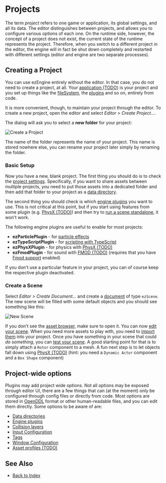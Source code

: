 # Projects

The term *project* refers to one game or application, its global settings, and all its data. The editor distinguishes between projects, and allows you to configure various options of each one. On the runtime side, however, the concept of a project does not exist, the current state of the runtime represents the project. Therefore, when you switch to a different project in the editor, the engine will in fact be shut down completely and restarted with different settings (editor and engine are two separate processes).

## Creating a Project

You can use ezEngine entirely without the editor. In that case, you do not need to create a project, at all. Your [application (TODO)](../runtime/application/application.md) is your project and you set up things like the [fileSystem](../runtime/filesystem.md), the [plugins](../custom-code/cpp/engine-plugins.md) and so on, entirely from code.

It is more convenient, though, to maintain your project through the editor. To create a new project, open the editor and select *Editor > Create Project...*.

The dialog will ask you to select a **new folder** for your project:

![Create a Project](media/editor-create-project.png)

The name of the folder represents the name of your project. This name is stored nowhere else, you can rename your project later simply by renaming the folder.

### Basic Setup

Now you have a new, blank project. The first thing you should do is to check the [project settings](project-settings.md). Specifically, if you want to share assets between multiple projects, you need to put those assets into a dedicated folder and then add that folder to your project as a [data directory](data-directories.md).

The second thing you should check is which [engine plugins](project-settings.md#engine-plugins) you want to use. This is not critical at this point, but if you start using features from some plugin (e.g. [PhysX (TODO)](../physics/physx-overview.md)) and then try to [run a scene standalone](../editor/run-scene.md), it won't work.

The following engine plugins are useful to enable for most projects:

* **ezParticlePlugin** - for [particle effects](../effects/particle-effects/particle-effects-overview.md)
* **ezTypeScriptPlugin** - for [scripting with TypeScript](../custom-code/typescript/typescript-overview.md)
* **ezPhysXPlugin** - for physics with [PhysX (TODO)](../physics/physx-overview.md)
* **ezFmodPlugin** - for sound with [FMOD (TODO)](../sound/fmod-overview.md) (requires that you have [Fmod support](../build/build-prerequisites.md) enabled)

If you don't use a particular feature in your project, you can of course keep the respective plugin deactivated.

### Create a Scene

Select *Editor > Create Document...* and create a [document](../editor/editor-documents.md) of type `ezScene`. The new scene will be filled with some default objects and you should see something like this:

![New Scene](media/new-project-scene.jpg)

If you don't see the [asset browser](../assets/asset-browser.md), make sure to open it. You can now [edit your scene](../scenes/scene-editing.md). When you need more assets to play with, you need to [import them](../assets/import-assets.md) into your project. Once you have something in your scene that could *do something*, you can [test your scene](../editor/run-scene.md). A good starting point for that is to simply attach a `Rotor` component to a mesh. A fun next step is to let objects fall down using [PhysX (TODO)](../physics/physx-overview.md) (hint: you need a `Dynamic Actor` component and a `Box Shape` component)

## Project-wide options

Plugins may add project wide options. Not all options may be exposed through editor UI, there are a few things that can (at the moment) only be configured through config files or directly from code. Most options are stored in [OpenDDL](https://openddl.org/) format or other human-readable files, and you can edit them directly. Some options to be aware of are:

* [Data directories](data-directories.md)
* [Engine plugins](../custom-code/cpp/engine-plugins.md)
* [Collision layers](../physics/collision-shapes/collision-layers.md)
* [Input Configuration](project-settings.md#input-configuration)
* [Tags](tags.md)
* [Window Configuration](project-settings.md#window-configuration)
* [Asset profiles (TODO)](../assets/asset-profiles.md)

## See Also

* [Back to Index](../index.md)
